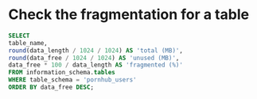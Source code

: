# Check the fragmentation for a table

```sql
SELECT
table_name,
round(data_length / 1024 / 1024) AS 'total (MB)',
round(data_free / 1024 / 1024) AS 'unused (MB)',
data_free * 100 / data_length AS 'fragmented (%)'
FROM information_schema.tables
WHERE table_schema = 'pornhub_users'
ORDER BY data_free DESC;
```
